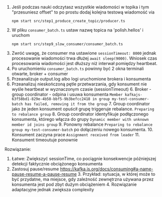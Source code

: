 1. Jeśli podczas nauki odczytasz wszystkie wiadomości w topika i tym "przesuniesz offset" to po prostu dodaj kolejna testową wiadomość via
   ```shell
   npm start src/step1_produce_create_topic/producer.ts
   ```
2. W pliku `consumer_batch.ts` ustaw nazwę topica na 'polish.hellos' i uruchom
   ```shell
   npm start src/step9_slow_consumer/consumer_batch.ts
   ```
3. Zwróć uwagę, że consumer ma ustawione `sessionTimeout: 8000` jednak procesowanie wiadomości trwa dłużej
   `await sleep(9000)`. Wniosek czas procesowania wiadomości jest dłuższy niż interwał pomiędzy heartbeat.
4. Po uruchomieniu `consumer_batch.ts` powinny być 2 okna terminali otwarte, broker + consumer
5. Przeanalizuje output.log albo logi uruchomione brokera i konsumenta
5. Przeanalizuj nieskończoną pętle przetwarzania, gdy konsument nie wyśle heartbeat w wyznaczonym czasie (sessionTimeout)
   6. Broker - group coordinator - odpina i usuwa konsumenta `Member kafkajs-63f58bd1-829e-4b58-bbf5-9b3befcc2418 in group my-test-consumer-batch has failed, removing it from the group`
   7. Group coordinator jako że jeden konsument opuścił grupę triggeruje rebalance. `Preparing to rebalance group`
   8. Group coordinator identyfikuje podłączonego konsumenta, którego włącza do grupy `Dynamic member with unknown member id joins group`
   9. Ponowny rebalance `Preparing to rebalance group my-test-consumer-batch` po dołączeniu nowego konsumenta.
   10. Konsument zaczyna prace `Assignment received from leader`
   11. Konsument timeoutuje ponownie

Rozwiązanie:
1. Łatwe: Zwiększyć sessionTime, co pociągnie konsekwencje późniejszej detekcji faktycznie obciążonego konsumenta
2. Zastosuj pause/resume https://kafka.js.org/docs/consuming#a-name-pause-resume-a-pause-resume
   3. Przykład: sytuacja, w której może to być przydatne, ma miejsce, gdy zależność zewnętrzna używana przez konsumenta jest pod zbyt dużym obciążeniem
   4. Rozwiązanie adaptacyjne jednak zwiększa complexity
